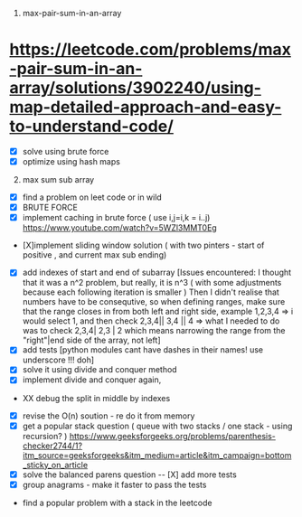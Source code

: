 1) max-pair-sum-in-an-array
# https://leetcode.com/problems/max-pair-sum-in-an-array/solutions/3902240/using-map-detailed-approach-and-easy-to-understand-code/
- [X] solve using brute force
- [X] optimize using hash maps
2) max sum sub array 
- [X] find a problem on leet code or in wild
- [X] BRUTE FORCE
- [X] implement caching in brute force ( use i,j=i,k = i..j) https://www.youtube.com/watch?v=5WZl3MMT0Eg
- [X]implement sliding window solution ( with two pinters - start of positive , and current max sub ending)
- [X] add indexes of start and end of subarray 
[Issues encountered:
I thought that it was a n^2 problem, but really, it is n^3 ( with some adjustments because each following iteration is smaller ) 
Then I didn't realise that numbers have to be consequtive, so when defining ranges, make sure that the range closes in from both left
and right side, example 1,2,3,4 => i would select 1, and then check 2,3,4|| 3,4 || 4 => what I needed to do was to check 2,3,4| 2,3 | 2
which means narrowing the range from the "right"|end side of the array, not left]
- [x] add tests
[python modules cant have dashes in their names! use underscore !!! doh]
- [X] solve it using divide and conquer method
- [X] implement divide and conquer again, 
 - XX debug the split in middle by indexes
- [X] revise the O(n) soution - re do it from memory
- [X] get a popular stack question ( queue with two stacks / one stack - using recursion? ) 
https://www.geeksforgeeks.org/problems/parenthesis-checker2744/1?itm_source=geeksforgeeks&itm_medium=article&itm_campaign=bottom_sticky_on_article
- [X] solve the balanced parens question
-- [X] add more tests 
- [X] group anagrams - make it faster to pass the tests
- find a popular problem with a stack in the leetcode
